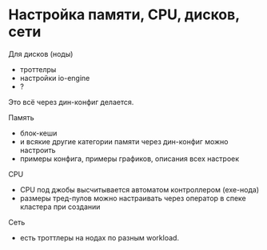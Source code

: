 # Настройка памяти, CPU, дисков, сети

Для дисков (ноды)
- троттелры
- настройки io-engine
- ?

Это всё через дин-конфиг делается.

Память
 - блок-кеши
 - и всякие другие категории памяти через дин-конфиг можно настроить 
 - примеры конфига, примеры графиков, описания всех настроек

CPU 
 - CPU под джобы высчитывается автоматом контроллером (exe-нода)
 - размеры тред-пулов можно настраивать через оператор в спеке кластера при создании

Сеть
 - есть троттлеры на нодах по разным workload.
